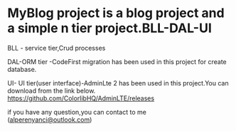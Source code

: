 # MyBlog project is a blog project and a simple n tier project.BLL-DAL-UI

BLL - service tier,Crud processes

DAL-ORM tier -CodeFirst migration has been used in this project for create database.

UI- UI tier(user interface)-AdminLte 2 has been used in this project.You can download from the link below. https://github.com/ColorlibHQ/AdminLTE/releases

if you have any question,you can contact to me (alperenyanci@outlook.com)

